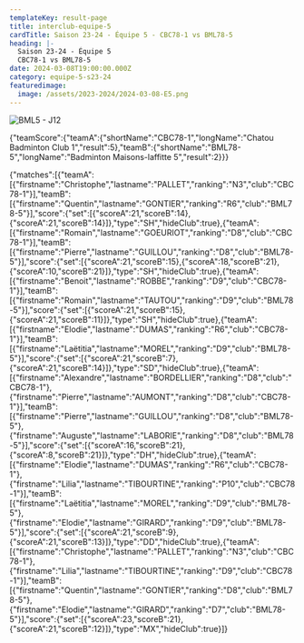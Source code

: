 ```yaml
---
templateKey: result-page
title: interclub-equipe-5
cardTitle: Saison 23-24 - Équipe 5 - CBC78-1 vs BML78-5 
heading: |-
  Saison 23-24 - Équipe 5
  CBC78-1 vs BML78-5
date: 2024-03-08T19:00:00.000Z
category: equipe-5-s23-24
featuredimage:
  image: /assets/2023-2024/2024-03-08-E5.png
---
```

![](/assets/2023-2024/2024-03-08-E5.png "BML5 - J12")

<teamscoreboard>{"teamScore":{"teamA":{"shortName":"CBC78-1","longName":"Chatou Badminton Club 1","result":5},"teamB":{"shortName":"BML78-5","longName":"Badminton Maisons-laffitte 5","result":2}}}</teamscoreboard>

<scoreboard>{"matches":[{"teamA":[{"firstname":"Christophe","lastname":"PALLET","ranking":"N3","club":"CBC78-1"}],"teamB":[{"firstname":"Quentin","lastname":"GONTIER","ranking":"R6","club":"BML78-5"}],"score":{"set":[{"scoreA":21,"scoreB":14},{"scoreA":21,"scoreB":14}]},"type":"SH","hideClub":true},{"teamA":[{"firstname":"Romain","lastname":"GOEURIOT","ranking":"D8","club":"CBC78-1"}],"teamB":[{"firstname":"Pierre","lastname":"GUILLOU","ranking":"D8","club":"BML78-5"}],"score":{"set":[{"scoreA":21,"scoreB":15},{"scoreA":18,"scoreB":21},{"scoreA":10,"scoreB":21}]},"type":"SH","hideClub":true},{"teamA":[{"firstname":"Benoit","lastname":"ROBBE","ranking":"D9","club":"CBC78-1"}],"teamB":[{"firstname":"Romain","lastname":"TAUTOU","ranking":"D9","club":"BML78-5"}],"score":{"set":[{"scoreA":21,"scoreB":15},{"scoreA":21,"scoreB":11}]},"type":"SH","hideClub":true},{"teamA":[{"firstname":"Elodie","lastname":"DUMAS","ranking":"R6","club":"CBC78-1"}],"teamB":[{"firstname":"Laëtitia","lastname":"MOREL","ranking":"D9","club":"BML78-5"}],"score":{"set":[{"scoreA":21,"scoreB":7},{"scoreA":21,"scoreB":14}]},"type":"SD","hideClub":true},{"teamA":[{"firstname":"Alexandre","lastname":"BORDELLIER","ranking":"D8","club":"CBC78-1"},{"firstname":"Pierre","lastname":"AUMONT","ranking":"D8","club":"CBC78-1"}],"teamB":[{"firstname":"Pierre","lastname":"GUILLOU","ranking":"D8","club":"BML78-5"},{"firstname":"Auguste","lastname":"LABORIE","ranking":"D8","club":"BML78-5"}],"score":{"set":[{"scoreA":16,"scoreB":21},{"scoreA":8,"scoreB":21}]},"type":"DH","hideClub":true},{"teamA":[{"firstname":"Elodie","lastname":"DUMAS","ranking":"R6","club":"CBC78-1"},{"firstname":"Lilia","lastname":"TIBOURTINE","ranking":"P10","club":"CBC78-1"}],"teamB":[{"firstname":"Laëtitia","lastname":"MOREL","ranking":"D9","club":"BML78-5"},{"firstname":"Elodie","lastname":"GIRARD","ranking":"D9","club":"BML78-5"}],"score":{"set":[{"scoreA":21,"scoreB":9},{"scoreA":21,"scoreB":13}]},"type":"DD","hideClub":true},{"teamA":[{"firstname":"Christophe","lastname":"PALLET","ranking":"N3","club":"CBC78-1"},{"firstname":"Lilia","lastname":"TIBOURTINE","ranking":"D9","club":"CBC78-1"}],"teamB":[{"firstname":"Quentin","lastname":"GONTIER","ranking":"D8","club":"BML78-5"},{"firstname":"Elodie","lastname":"GIRARD","ranking":"D7","club":"BML78-5"}],"score":{"set":[{"scoreA":23,"scoreB":21},{"scoreA":21,"scoreB":12}]},"type":"MX","hideClub":true}]}</scoreboard>
